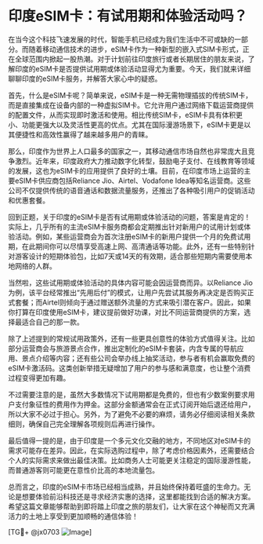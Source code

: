 # 印度eSIM卡：有试用期和体验活动吗？

在当今这个科技飞速发展的时代，智能手机已经成为我们生活中不可或缺的一部分。而随着移动通信技术的进步，eSIM卡作为一种新型的嵌入式SIM卡形式，正在全球范围内掀起一股热潮。对于计划前往印度旅行或者长期居住的朋友来说，了解印度的eSIM卡是否提供试用期或体验活动显得尤为重要。今天，我们就来详细聊聊印度的eSIM卡服务，并解答大家心中的疑惑。

首先，什么是eSIM卡呢？简单来说，eSIM卡是一种无需物理插拔的传统SIM卡，而是直接集成在设备内部的一种虚拟SIM卡。它允许用户通过网络下载运营商提供的配置文件，从而实现即时激活和使用。相比传统SIM卡，eSIM卡具有体积更小、功能更强大以及灵活性更高的优点。尤其在国际漫游场景下，eSIM卡更是以其便捷性和高效性赢得了越来越多用户的青睐。

那么，印度作为世界上人口最多的国家之一，其移动通信市场自然也非常庞大且竞争激烈。近年来，印度政府大力推动数字化转型，鼓励电子支付、在线教育等领域的发展，这也为eSIM卡的应用提供了良好的土壤。目前，在印度市场上运营的主要eSIM卡供应商包括Reliance Jio、Airtel、Vodafone Idea等知名运营商。这些公司不仅提供传统的语音通话和数据流量服务，还推出了各种吸引用户的促销活动和优惠套餐。

回到正题，关于印度的eSIM卡是否有试用期或体验活动的问题，答案是肯定的！实际上，几乎所有的主流eSIM卡服务商都会定期推出针对新用户的试用计划或体验活动。例如，某些运营商会为首次注册eSIM卡的新用户提供一个月的免费试用期，在此期间你可以尽情享受高速上网、高清通话等功能。此外，还有一些特别针对游客设计的短期体验包，比如7天或14天的有效期，适合那些短期内需要使用本地网络的人群。

当然啦，这些试用期或体验活动的具体内容可能会因运营商而异。以Reliance Jio为例，该平台经常推出“先用后付”的模式，让用户先尝试其服务再决定是否购买正式套餐；而Airtel则倾向于通过赠送额外流量的方式来吸引潜在客户。因此，如果你打算在印度使用eSIM卡，建议提前做好功课，对比不同运营商提供的方案，选择最适合自己的那一款。

除了上述提到的常规试用政策外，还有一些更具创意性的体验方式值得关注。比如部分运营商会与旅游景点合作，推出定制化的eSIM卡套装，内含专属的导航应用、景点介绍等内容；还有些公司会举办线上抽奖活动，参与者有机会赢取免费的eSIM卡激活码。这类创新举措无疑增加了用户的参与感和满意度，也让整个消费过程变得更加有趣。

不过需要注意的是，虽然大多数情况下试用期都是免费的，但也有少数案例要求用户支付象征性的费用作为押金。这部分金额通常会在正式订阅开始后退还给用户，所以大家不必过于担心。另外，为了避免不必要的麻烦，请务必仔细阅读相关条款细则，确保自己完全理解各项规则后再进行操作。

最后值得一提的是，由于印度是一个多元文化交融的地方，不同地区对eSIM卡的需求可能存在差异。因此，在实际选购过程中，除了考虑价格因素外，还需要结合个人的实际需求来做出最佳决策。比如商务人士可能更关注稳定的国际漫游性能，而普通游客则可能更在意性价比高的本地流量包。

总而言之，印度的eSIM卡市场已经相当成熟，并且始终保持着旺盛的生命力。无论是想要体验前沿科技还是寻求经济实惠的选择，这里都能找到合适的解决方案。希望这篇文章能够帮助到即将踏上印度之旅的朋友们，让大家在这个神秘而又充满活力的土地上享受到更加顺畅的通信体验！

[TG💪+ @jx0703 ![Image](https://github.com/user-attachments/assets/dbca1d08-cadb-493c-b0ec-ad6f7a83f270)]